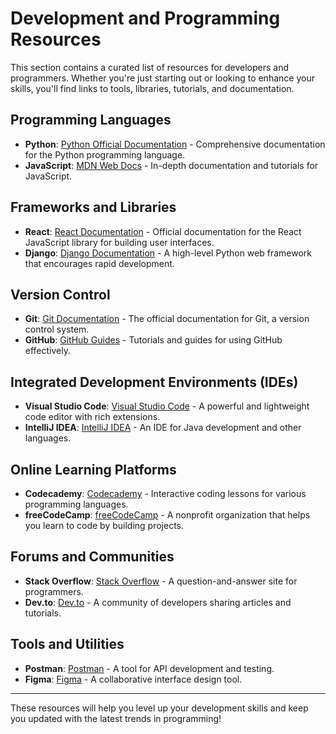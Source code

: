 # Development and Programming Resources

This section contains a curated list of resources for developers and programmers. Whether you're just starting out or looking to enhance your skills, you'll find links to tools, libraries, tutorials, and documentation.

## Programming Languages
- **Python**: [Python Official Documentation](https://docs.python.org/3/) - Comprehensive documentation for the Python programming language.
- **JavaScript**: [MDN Web Docs](https://developer.mozilla.org/en-US/docs/Web/JavaScript) - In-depth documentation and tutorials for JavaScript.

## Frameworks and Libraries
- **React**: [React Documentation](https://reactjs.org/docs/getting-started.html) - Official documentation for the React JavaScript library for building user interfaces.
- **Django**: [Django Documentation](https://www.djangoproject.com/start/) - A high-level Python web framework that encourages rapid development.

## Version Control
- **Git**: [Git Documentation](https://git-scm.com/doc) - The official documentation for Git, a version control system.
- **GitHub**: [GitHub Guides](https://guides.github.com/) - Tutorials and guides for using GitHub effectively.

## Integrated Development Environments (IDEs)
- **Visual Studio Code**: [Visual Studio Code](https://code.visualstudio.com/) - A powerful and lightweight code editor with rich extensions.
- **IntelliJ IDEA**: [IntelliJ IDEA](https://www.jetbrains.com/idea/) - An IDE for Java development and other languages.

## Online Learning Platforms
- **Codecademy**: [Codecademy](https://www.codecademy.com/) - Interactive coding lessons for various programming languages.
- **freeCodeCamp**: [freeCodeCamp](https://www.freecodecamp.org/) - A nonprofit organization that helps you learn to code by building projects.

## Forums and Communities
- **Stack Overflow**: [Stack Overflow](https://stackoverflow.com/) - A question-and-answer site for programmers.
- **Dev.to**: [Dev.to](https://dev.to/) - A community of developers sharing articles and tutorials.

## Tools and Utilities
- **Postman**: [Postman](https://www.postman.com/) - A tool for API development and testing.
- **Figma**: [Figma](https://www.figma.com/) - A collaborative interface design tool.

---

These resources will help you level up your development skills and keep you updated with the latest trends in programming!

